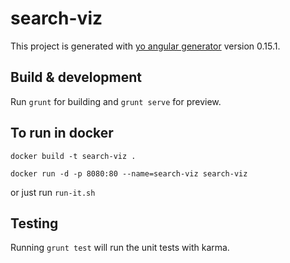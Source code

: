 # search-viz

This project is generated with [yo angular generator](https://github.com/yeoman/generator-angular)
version 0.15.1.

## Build & development

Run `grunt` for building and `grunt serve` for preview.

## To run in docker
`docker build -t search-viz .`

`docker run -d -p 8080:80 --name=search-viz search-viz`

or just run `run-it.sh`

## Testing

Running `grunt test` will run the unit tests with karma.
